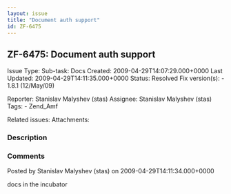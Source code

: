 ```yaml
---
layout: issue
title: "Document auth support"
id: ZF-6475
---
```


ZF-6475: Document auth support
------------------------------

 Issue Type: Sub-task: Docs Created: 2009-04-29T14:07:29.000+0000 Last Updated: 2009-04-29T14:11:35.000+0000 Status: Resolved Fix version(s): - 1.8.1 (12/May/09)
 
 Reporter:  Stanislav Malyshev (stas)  Assignee:  Stanislav Malyshev (stas)  Tags: - Zend\_Amf
 
 Related issues: 
 Attachments: 
### Description

 

 

### Comments

Posted by Stanislav Malyshev (stas) on 2009-04-29T14:11:34.000+0000

docs in the incubator

 

 